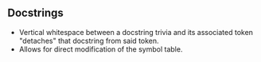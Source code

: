 ## Docstrings

* Vertical whitespace between a docstring trivia and its associated token
"detaches" that docstring from said token.
* Allows for direct modification of the symbol table.
